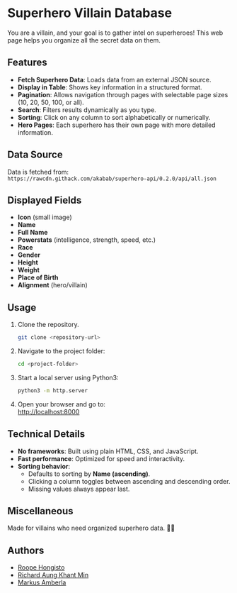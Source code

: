 # Superhero Villain Database

You are a villain, and your goal is to gather intel on superheroes! This web page helps you organize all the secret data on them.

## Features

- **Fetch Superhero Data**: Loads data from an external JSON source.
- **Display in Table**: Shows key information in a structured format.
- **Pagination**: Allows navigation through pages with selectable page sizes (10, 20, 50, 100, or all).
- **Search**: Filters results dynamically as you type.
- **Sorting**: Click on any column to sort alphabetically or numerically.
- **Hero Pages**: Each superhero has their own page with more detailed information.

## Data Source

Data is fetched from:  
`https://rawcdn.githack.com/akabab/superhero-api/0.2.0/api/all.json`

## Displayed Fields

- **Icon** (small image)
- **Name**
- **Full Name**
- **Powerstats** (intelligence, strength, speed, etc.)
- **Race**
- **Gender**
- **Height**
- **Weight**
- **Place of Birth**
- **Alignment** (hero/villain)

 ## Usage

1. Clone the repository.    
    ```bash
    git clone <repository-url>
    ```
2. Navigate to the project folder:
    ```bash
    cd <project-folder>
    ```
3. Start a local server using Python3:

   ```bash
   python3 -m http.server
   ```

4. Open your browser and go to:  
   [http://localhost:8000](http://localhost:8000)


## Technical Details

- **No frameworks**: Built using plain HTML, CSS, and JavaScript.
- **Fast performance**: Optimized for speed and interactivity.
- **Sorting behavior**:
  - Defaults to sorting by **Name (ascending)**.
  - Clicking a column toggles between ascending and descending order.
  - Missing values always appear last.

## Miscellaneous

Made for villains who need organized superhero data. 🦹‍♂️


## Authors
- [Roope Hongisto](https://github.com/RuBoMa)
- [Richard Aung Khant Min](https://github.com/)
- [Markus Amberla](https://github.com/MarkusYPA)
